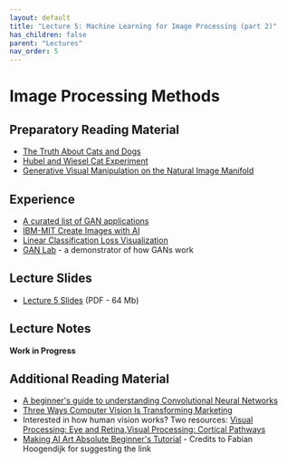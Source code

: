 ```yaml
---
layout: default
title: "Lecture 5: Machine Learning for Image Processing (part 2)"
has_children: false
parent: "Lectures"
nav_order: 5
---
```


# Image Processing Methods

## Preparatory Reading Material

- [The Truth About Cats and Dogs](https://www.robots.ox.ac.uk/~vgg/publications/2011/Parkhi11/parkhi11.pdf)
- [Hubel and Wiesel Cat Experiment](https://www.youtube.com/watch?v=IOHayh06LJ4)
- [Generative Visual Manipulation on the Natural Image Manifold](https://www.youtube.com/watch?v=9c4z6YsBGQ0)

## Experience

- [A curated list of GAN applications](https://github.com/nashory/gans-awesome-applications)
- [IBM-MIT Create Images with AI](https://gan-paint-demo.mybluemix.net)
- [Linear Classification Loss Visualization](http://vision.stanford.edu/teaching/cs231n-demos/linear-classify/)
- [GAN Lab](https://poloclub.github.io/ganlab/) - a demonstrator of how GANs work

## Lecture Slides

- [Lecture 5 Slides]({{site.baseurl}}/assets/slides/AML4D-L5.pdf) (PDF - 64 Mb)

## Lecture Notes

__Work in Progress__

## Additional Reading Material

- [A beginner's guide to understanding Convolutional Neural Networks](https://adeshpande3.github.io/A-Beginner%27s-Guide-To-Understanding-Convolutional-Neural-Networks/)
- [Three Ways Computer Vision Is Transforming Marketing](https://www.forbes.com/sites/forbestechcouncil/2020/04/03/three-ways-computer-vision-is-transforming-marketing/?sh=71b3adef214b)
- Interested in how human vision works? Two resources: [Visual Processing: Eye and Retina](https://nba.uth.tmc.edu/neuroscience/m/s2/chapter14.html),[Visual Processing: Cortical Pathways](https://nba.uth.tmc.edu/neuroscience/m/s2/chapter15.html)
- [Making AI Art Absolute Beginner's Tutorial](https://www.youtube.com/watch?v=hlWJHTlk1ME&ab_channel=Neuraldivergent%3AAIGeneratedArt) - Credits to Fabian Hoogendijk for suggesting the link
